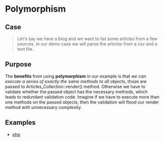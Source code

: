 # Polymorphism

## Case
> Let's say we have a blog and we want to list some articles from a few sources. In our demo case we will parse the articles from a csv and a text file.

## Purpose
The **benefits** from using **polymorphism** in our example is that *we can execute a series of exactly the same methods to all objects*, those are passed to Articles_Collection::render() method.
Otherwise we have to validate whether the passed object has the necessary methods, which leads to redundant validation code.
Imagine if we have to execute more than one methods on the passed objects, then the validation will flood our render method with unnecessary complexity.

## Examples
* [php](https://github.com/jordan-enev/oop/tree/master/polymorphism/php)